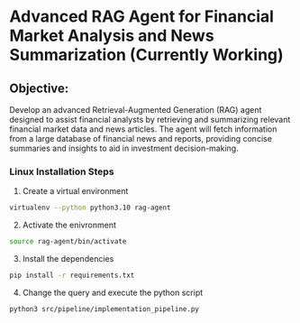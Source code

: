 # Advanced RAG Agent for Financial Market Analysis and News Summarization (Currently Working)
## Objective:
Develop an advanced Retrieval-Augmented Generation (RAG) agent designed to assist financial analysts by retrieving and summarizing relevant financial market data and news articles. The agent will fetch information from a large database of financial news and reports, providing concise summaries and insights to aid in investment decision-making.



### Linux Installation Steps
1. Create a virtual environment
```sh
virtualenv --python python3.10 rag-agent
```

2. Activate the enivronment
```sh
source rag-agent/bin/activate
```

3. Install the dependencies
```sh
pip install -r requirements.txt
```

4. Change the query and execute the python script
```sh
python3 src/pipeline/implementation_pipeline.py
```



 